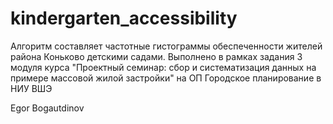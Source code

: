 # kindergarten_accessibility

Алгоритм составляет частотные гистограммы обеспеченности жителей района Коньково детскими садами.
Выполнено в рамках задания 3 модуля курса "Проектный семинар: сбор и систематизация данных на примере массовой жилой застройки" на ОП Городское планирование в НИУ ВШЭ

Egor Bogautdinov
